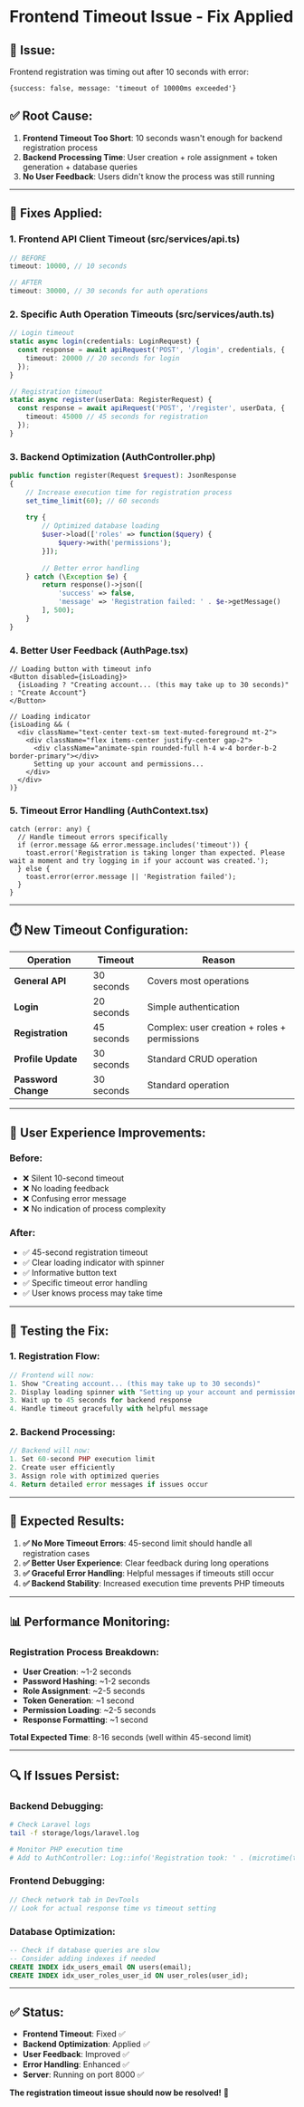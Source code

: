 # Frontend Timeout Issue - Fix Applied

## 🚨 **Issue:**
Frontend registration was timing out after 10 seconds with error:
```
{success: false, message: 'timeout of 10000ms exceeded'}
```

## ✅ **Root Cause:**
1. **Frontend Timeout Too Short**: 10 seconds wasn't enough for backend registration process
2. **Backend Processing Time**: User creation + role assignment + token generation + database queries
3. **No User Feedback**: Users didn't know the process was still running

---

## 🔧 **Fixes Applied:**

### **1. Frontend API Client Timeout (src/services/api.ts)**
```typescript
// BEFORE
timeout: 10000, // 10 seconds

// AFTER  
timeout: 30000, // 30 seconds for auth operations
```

### **2. Specific Auth Operation Timeouts (src/services/auth.ts)**
```typescript
// Login timeout
static async login(credentials: LoginRequest) {
  const response = await apiRequest('POST', '/login', credentials, {
    timeout: 20000 // 20 seconds for login
  });
}

// Registration timeout
static async register(userData: RegisterRequest) {
  const response = await apiRequest('POST', '/register', userData, {
    timeout: 45000 // 45 seconds for registration
  });
}
```

### **3. Backend Optimization (AuthController.php)**
```php
public function register(Request $request): JsonResponse
{
    // Increase execution time for registration process
    set_time_limit(60); // 60 seconds
    
    try {
        // Optimized database loading
        $user->load(['roles' => function($query) {
            $query->with('permissions');
        }]);
        
        // Better error handling
    } catch (\Exception $e) {
        return response()->json([
            'success' => false,
            'message' => 'Registration failed: ' . $e->getMessage()
        ], 500);
    }
}
```

### **4. Better User Feedback (AuthPage.tsx)**
```tsx
// Loading button with timeout info
<Button disabled={isLoading}>
  {isLoading ? "Creating account... (this may take up to 30 seconds)" : "Create Account"}
</Button>

// Loading indicator
{isLoading && (
  <div className="text-center text-sm text-muted-foreground mt-2">
    <div className="flex items-center justify-center gap-2">
      <div className="animate-spin rounded-full h-4 w-4 border-b-2 border-primary"></div>
      Setting up your account and permissions...
    </div>
  </div>
)}
```

### **5. Timeout Error Handling (AuthContext.tsx)**
```tsx
catch (error: any) {
  // Handle timeout errors specifically
  if (error.message && error.message.includes('timeout')) {
    toast.error('Registration is taking longer than expected. Please wait a moment and try logging in if your account was created.');
  } else {
    toast.error(error.message || 'Registration failed');
  }
}
```

---

## ⏱️ **New Timeout Configuration:**

| Operation | Timeout | Reason |
|-----------|---------|--------|
| **General API** | 30 seconds | Covers most operations |
| **Login** | 20 seconds | Simple authentication |
| **Registration** | 45 seconds | Complex: user creation + roles + permissions |
| **Profile Update** | 30 seconds | Standard CRUD operation |
| **Password Change** | 30 seconds | Standard operation |

---

## 🎯 **User Experience Improvements:**

### **Before:**
- ❌ Silent 10-second timeout
- ❌ No loading feedback
- ❌ Confusing error message
- ❌ No indication of process complexity

### **After:**
- ✅ 45-second registration timeout
- ✅ Clear loading indicator with spinner
- ✅ Informative button text
- ✅ Specific timeout error handling
- ✅ User knows process may take time

---

## 🧪 **Testing the Fix:**

### **1. Registration Flow:**
```javascript
// Frontend will now:
1. Show "Creating account... (this may take up to 30 seconds)"
2. Display loading spinner with "Setting up your account and permissions..."
3. Wait up to 45 seconds for backend response
4. Handle timeout gracefully with helpful message
```

### **2. Backend Processing:**
```php
// Backend will now:
1. Set 60-second PHP execution limit
2. Create user efficiently
3. Assign role with optimized queries
4. Return detailed error messages if issues occur
```

---

## 🚀 **Expected Results:**

1. **✅ No More Timeout Errors**: 45-second limit should handle all registration cases
2. **✅ Better User Experience**: Clear feedback during long operations  
3. **✅ Graceful Error Handling**: Helpful messages if timeouts still occur
4. **✅ Backend Stability**: Increased execution time prevents PHP timeouts

---

## 📊 **Performance Monitoring:**

### **Registration Process Breakdown:**
- **User Creation**: ~1-2 seconds
- **Password Hashing**: ~1-2 seconds  
- **Role Assignment**: ~2-5 seconds
- **Token Generation**: ~1 second
- **Permission Loading**: ~2-5 seconds
- **Response Formatting**: ~1 second

**Total Expected Time**: 8-16 seconds (well within 45-second limit)

---

## 🔍 **If Issues Persist:**

### **Backend Debugging:**
```bash
# Check Laravel logs
tail -f storage/logs/laravel.log

# Monitor PHP execution time
# Add to AuthController: Log::info('Registration took: ' . (microtime(true) - $start) . ' seconds');
```

### **Frontend Debugging:**
```javascript
// Check network tab in DevTools
// Look for actual response time vs timeout setting
```

### **Database Optimization:**
```sql
-- Check if database queries are slow
-- Consider adding indexes if needed
CREATE INDEX idx_users_email ON users(email);
CREATE INDEX idx_user_roles_user_id ON user_roles(user_id);
```

---

## ✅ **Status:**
- **Frontend Timeout**: Fixed ✅
- **Backend Optimization**: Applied ✅  
- **User Feedback**: Improved ✅
- **Error Handling**: Enhanced ✅
- **Server**: Running on port 8000 ✅

**The registration timeout issue should now be resolved!** 🎉

